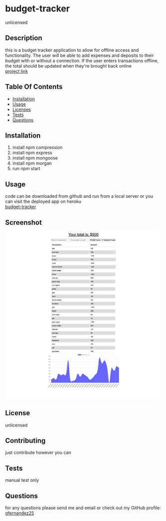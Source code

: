 
# budget-tracker
unlicensed
    
## Description
this is a budget tracker application to allow for offline access and functionality. The user will be able to add expenses and deposits to their budget with or without a connection. If the user enters transactions offline, the total should be updated when they're brought back online  
[project link](https://github.com/gfernandez25/budget-tracker)

## Table Of Contents
* [Installation](#user-content-installation)
* [Usage](#user-content-usage)
* [Licenses](#user-content-licenses)
* [Tests](#user-content-tests)
* [Questions](#user-content-questions)
    
## Installation
1. install npm compression
2. install npm express
3. install npm mongoose
4. install npm morgan
5. run npm start

## Usage
code can be downloaded from github and run from a local server or you can visit the deployed app on heroku\
[budget-tracker](https://fathomless-harbor-00698.herokuapp.com/)

## Screenshot
![ScreenShot](public/images/budget-screenshot.png)

## License

unlicensed
    
## Contributing
just contribute however you can
 
## Tests
manual test only

## Questions
for any questions please send me and email or check out my GitHub profile: [gfernandez25](https://github.com/gfernandez25)  




